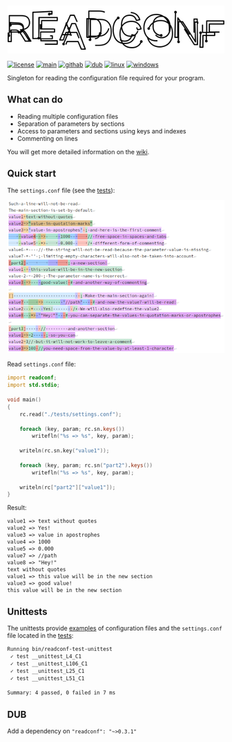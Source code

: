 ![readconf](img/readconf.png)

[![license](https://img.shields.io/github/license/AlexanderZhirov/readconf.svg?sort=semver&style=for-the-badge&color=green)](https://www.gnu.org/licenses/old-licenses/gpl-2.0.html)
[![main](https://img.shields.io/badge/dynamic/json.svg?label=git.zhirov.kz&style=for-the-badge&url=https://git.zhirov.kz/api/v1/repos/dlang/readconf/tags&query=$[0].name&color=violet&logo=D)](https://git.zhirov.kz/dlang/readconf)
[![githab](https://img.shields.io/github/v/tag/AlexanderZhirov/readconf.svg?sort=semver&style=for-the-badge&color=blue&label=github&logo=D)](https://github.com/AlexanderZhirov/readconf)
[![dub](https://img.shields.io/dub/v/readconf.svg?sort=semver&style=for-the-badge&color=orange&logo=D)](https://code.dlang.org/packages/readconf)
[![linux](https://img.shields.io/badge/Linux-FCC624?style=for-the-badge&logo=linux&logoColor=black)](https://www.linux.org/)
[![windows](https://img.shields.io/badge/Windows-0078D6?style=for-the-badge&logo=windows&logoColor=white)](https://support.microsoft.com/en-US/windows)

Singleton for reading the configuration file required for your program.

## What can do

- Reading multiple configuration files
- Separation of parameters by sections
- Access to parameters and sections using keys and indexes
- Commenting on lines

You will get more detailed information on the [wiki](https://git.zhirov.kz/dlang/readconf/wiki).

## Quick start

The `settings.conf` file (see the [tests](tests/)):

![matches.png](img/matches.png)

Read `settings.conf` file:

```d
import readconf;
import std.stdio;

void main()
{
    rc.read("./tests/settings.conf");

    foreach (key, param; rc.sn.keys())
        writefln("%s => %s", key, param);

    writeln(rc.sn.key("value1"));

    foreach (key, param; rc.sn("part2").keys())
        writefln("%s => %s", key, param);

    writeln(rc["part2"]["value1"]);
}
```

Result:

```
value1 => text without quotes
value2 => Yes!
value3 => value in apostrophes
value4 => 1000
value5 => 0.000
value7 => //path
value8 => "Hey!"
text without quotes
value1 => this value will be in the new section
value3 => good value!
this value will be in the new section
```

## Unittests

The unittests provide [examples](examples/) of configuration files and the `settings.conf` file located in the [tests](tests/):

```sh
Running bin/readconf-test-unittest 
 ✓ test __unittest_L4_C1
 ✓ test __unittest_L106_C1
 ✓ test __unittest_L25_C1
 ✓ test __unittest_L51_C1

Summary: 4 passed, 0 failed in 7 ms
```

## DUB

Add a dependency on `"readconf": "~>0.3.1"`
